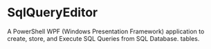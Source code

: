 # SqlQueryEditor
A PowerShell WPF (Windows Presentation Framework) application to create, store, and Execute SQL Queries from SQL Database. tables.
